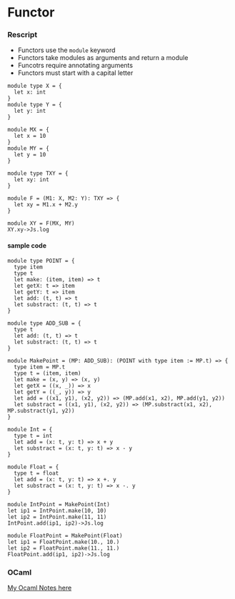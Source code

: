 # Functor
### Rescript
- Functors use the `module` keyword 
- Functors take modules as arguments and return a module
- Funcotrs require annotating arguments
- Functors must start with a capital letter

```reasonml
module type X = {
  let x: int
}
module type Y = {
  let y: int
}

module MX = {
  let x = 10
}
module MY = {
  let y = 10
}

module type TXY = {
  let xy: int
}

module F = (M1: X, M2: Y): TXY => {
  let xy = M1.x + M2.y
}

module XY = F(MX, MY)
XY.xy->Js.log
```

#### sample code
```reasonml
module type POINT = {
  type item
  type t
  let make: (item, item) => t
  let getX: t => item
  let getY: t => item
  let add: (t, t) => t
  let substract: (t, t) => t
}

module type ADD_SUB = {
  type t
  let add: (t, t) => t
  let substract: (t, t) => t
}

module MakePoint = (MP: ADD_SUB): (POINT with type item := MP.t) => {
  type item = MP.t
  type t = (item, item)
  let make = (x, y) => (x, y)
  let getX = ((x, _)) => x
  let getY = ((_, y)) => y
  let add = ((x1, y1), (x2, y2)) => (MP.add(x1, x2), MP.add(y1, y2))
  let substract = ((x1, y1), (x2, y2)) => (MP.substract(x1, x2), MP.substract(y1, y2))
}

module Int = {
  type t = int
  let add = (x: t, y: t) => x + y
  let substract = (x: t, y: t) => x - y
}

module Float = {
  type t = float
  let add = (x: t, y: t) => x +. y
  let substract = (x: t, y: t) => x -. y
}

module IntPoint = MakePoint(Int)
let ip1 = IntPoint.make(10, 10)
let ip2 = IntPoint.make(11, 11)
IntPoint.add(ip1, ip2)->Js.log

module FloatPoint = MakePoint(Float)
let ip1 = FloatPoint.make(10., 10.)
let ip2 = FloatPoint.make(11., 11.)
FloatPoint.add(ip1, ip2)->Js.log
```

### OCaml
[My Ocaml Notes here](https://github.com/nyinyithann/notes_on_ocaml/blob/main/notes/lang/functor.ipynb)
